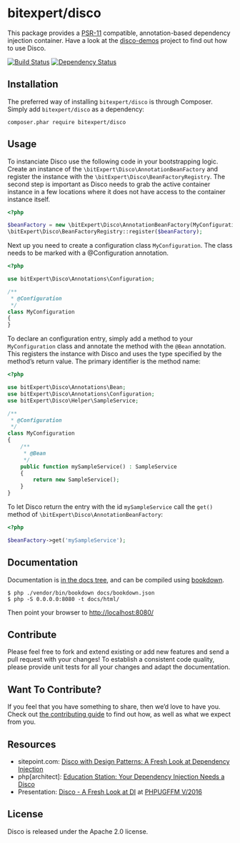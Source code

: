 # bitexpert/disco

This package provides a [PSR-11](http://www.php-fig.org/psr/psr-11/) compatible,
annotation-based dependency injection container. Have a look at the [disco-demos](https://github.com/bitExpert/disco-demos) project to find out how to use Disco.

[![Build Status](https://travis-ci.org/bitExpert/disco.svg?branch=master)](https://travis-ci.org/bitExpert/disco)
[![Dependency Status](https://www.versioneye.com/user/projects/563e5b144d415e0018000121/badge.svg?style=flat)](https://www.versioneye.com/user/projects/563e5b144d415e0018000121)

## Installation

The preferred way of installing `bitexpert/disco` is through Composer.
Simply add `bitexpert/disco` as a dependency:

```
composer.phar require bitexpert/disco
```

## Usage

To instanciate Disco use the following code in your bootstrapping logic.
Create an instance of the `\bitExpert\Disco\AnnotationBeanFactory` and
register the instance with the `\bitExpert\Disco\BeanFactoryRegistry`.
The second step is important as Disco needs to grab the active container
instance in a few locations where it does not have access to the
container instance itself.

```php
<?php

$beanFactory = new \bitExpert\Disco\AnnotationBeanFactory(MyConfiguration::class);
\bitExpert\Disco\BeanFactoryRegistry::register($beanFactory);
```

Next up you need to create a configuration class `MyConfiguration`. The
class needs to be marked with a @Configuration annotation.

```php
<?php

use bitExpert\Disco\Annotations\Configuration;

/**
 * @Configuration
 */
class MyConfiguration
{
}
```

To declare an configuration entry, simply add a method to your
`MyConfiguration` class and annotate the method with the `@Bean` annotation.
This registers the instance with Disco and uses the type specified by
the method’s return value. The primary identifier is the method name:

```php
<?php

use bitExpert\Disco\Annotations\Bean;
use bitExpert\Disco\Annotations\Configuration;
use bitExpert\Disco\Helper\SampleService;

/**
 * @Configuration
 */
class MyConfiguration
{
    /**
     * @Bean
     */
    public function mySampleService() : SampleService
    {
        return new SampleService();
    }
}
```

To let Disco return the entry with the id `mySampleService` call the
`get()` method of `\bitExpert\Disco\AnnotationBeanFactory`:

```php
<?php

$beanFactory->get('mySampleService');
```

## Documentation

Documentation is [in the docs tree](docs/), and can be compiled using [bookdown](http://bookdown.io).

```console
$ php ./vendor/bin/bookdown docs/bookdown.json
$ php -S 0.0.0.0:8080 -t docs/html/
```

Then point your browser to [http://localhost:8080/](http://localhost:8080/)

## Contribute

Please feel free to fork and extend existing or add new features and send
a pull request with your changes! To establish a consistent code quality,
please provide unit tests for all your changes and adapt the documentation.

## Want To Contribute?

If you feel that you have something to share, then we’d love to have you.
Check out [the contributing guide](CONTRIBUTING.md) to find out how, as well as what we expect from you.

## Resources

 - sitepoint.com: [Disco with Design Patterns: A Fresh Look at Dependency Injection](https://www.sitepoint.com/disco-with-frameworks-and-design-patterns-a-fresh-look-at-dependency-injection/)
 - php[architect]: [Education Station: Your Dependency Injection Needs a Disco](https://www.phparch.com/magazine/2016-2/september/)
 - Presentation: [Disco - A Fresh Look at DI](https://talks.bitexpert.de/phpugffm16-disco/) at [PHPUGFFM V/2016](http://www.phpugffm.de)

## License

Disco is released under the Apache 2.0 license.
